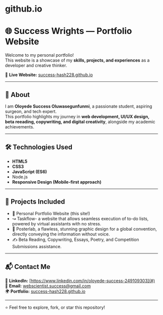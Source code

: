 # github.io
# 🌐 Success Wrights — Portfolio Website

Welcome to my personal portfolio!  
This website is a showcase of my **skills, projects, and experiences** as a developer and creative thinker.  

🚀 **Live Website:** [success-hash228.github.io](https://success-hash228.github.io)

---

## 📖 About
I am **Oloyede Success Oluwasegunfunmi**, a passionate student, aspiring surgeon, and tech expert.  
This portfolio highlights my journey in **web development, UI/UX design, beta reeading, copywriting, and digital creativity**, alongside my academic achievements.  

---

## 🛠️ Technologies Used
- **HTML5**  
- **CSS3**  
- **JavaScript (ES6)**
- Node.js
- **Responsive Design (Mobile-first approach)**  

---

## 📂 Projects Included
- 🌟 Personal Portfolio Website (this site!)  
- ↝  Taskflow- a website that allows seamless execution of to-do lists, powered by virtual assistants with no stress. 
- 🧪 Posterlab, a flawless, stunning graphic design for a global convention, directly conveying the information without voice.  
- ✍️ Beta Reading, Copywriting, Essays, Poetry, and Competition Submissions  assistance.

---

## 📬 Contact Me
💼 **LinkedIn:** [https://www.linkedin.com/in/oloyede-success-249109303](#)  
📧 **Email:** webscientist.success@gmail.com  
🌍 **Portfolio:** [success-hash228.github.io](https://success-hash228.github.io)

---

⭐️ Feel free to explore, fork, or star this repository!  
